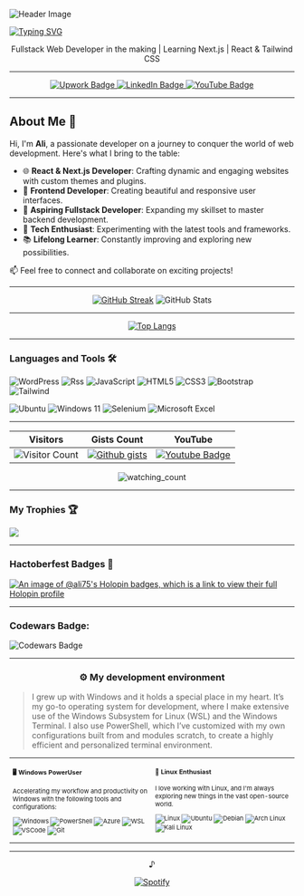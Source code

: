 ![Header Image](https://user-images.githubusercontent.com/90936436/226840038-7d4d0d3b-a59c-494f-ac44-840c36312889.svg)

[![Typing SVG](https://readme-typing-svg.demolab.com?font=Fira+Code&size=30&pause=1000&center=true&width=435&lines=Hello+Guys+!;I'm+Ali;Let's+Follow+Each+Other;Happy+Coding+)](https://git.io/typing-svg)

<div align="center">
  <p>Fullstack Web Developer in the making | Learning Next.js | React & Tailwind CSS </p>
</div>

---

<div id="header" align="center">
  <div id="badges">
    <a href="https://www.upwork.com/services/product/development-it-a-complete-responsive-wordpress-website-1674858364275707904?ref=project_share&tier=0">
      <img src="https://img.shields.io/badge/UpWork-6FDA44?style=for-the-badge&logo=Upwork&logoColor=white" alt="Upwork Badge"/>
    </a>
    <a href="https://www.linkedin.com/in/ali-akbar-khan-693776163">
      <img src="https://img.shields.io/badge/LinkedIn-blue?style=for-the-badge&logo=linkedin&logoColor=white" alt="LinkedIn Badge"/>
    </a>
    <a href="https://www.youtube.com/channel/UC6AiDug1ad_Lul2XV0c_aAg">
      <img src="https://img.shields.io/badge/YouTube-red?style=for-the-badge&logo=youtube&logoColor=white" alt="YouTube Badge"/>
    </a>
  </div>
</div>

---

## About Me 👋

Hi, I'm **Ali**, a passionate developer on a journey to conquer the world of web development. Here's what I bring to the table:

- 🌐 **React & Next.js Developer**: Crafting dynamic and engaging websites with custom themes and plugins.
- 🚀 **Frontend Developer**: Creating beautiful and responsive user interfaces.
- 🌟 **Aspiring Fullstack Developer**: Expanding my skillset to master backend development.
- 🔧 **Tech Enthusiast**: Experimenting with the latest tools and frameworks.
- 📚 **Lifelong Learner**: Constantly improving and exploring new possibilities.

📫 Feel free to connect and collaborate on exciting projects!

---

<div align="center">
  

[![GitHub Streak](https://github-readme-streak-stats-mu-jade.vercel.app?user=ali-e-n&theme=dark&hide_border=true&exclude_days=Sun%2CSat)](https://git.io/streak-stats)
![GitHub Stats](https://github-readme-stats.vercel.app/api?username=ali-e-n&show_icons=true&theme=dark&hide_border=true)



---
 [![Top Langs](https://github-readme-stats.vercel.app/api/top-langs/?username=ali-e-n&theme=dark&hide_border=true)](https://github.com/ali-e-n)  


</div>

---
### Languages and Tools 🛠️

<div>
  
![WordPress](https://img.shields.io/badge/WordPress-%23117AC9.svg?style=for-the-badge&logo=WordPress&logoColor=white)
![Rss](https://img.shields.io/badge/rss-F88900?style=for-the-badge&logo=rss&logoColor=white)
![JavaScript](https://img.shields.io/badge/java-%23ED8B00.svg?style=for-the-badge&logo=openjdk&logoColor=white)
![HTML5](https://img.shields.io/badge/html5-%23E34F26.svg?style=for-the-badge&logo=html5&logoColor=white)
![CSS3](https://img.shields.io/badge/css3-%231572B6.svg?style=for-the-badge&logo=css3&logoColor=white)
![Bootstrap](https://img.shields.io/badge/bootstrap-%238511FA.svg?style=for-the-badge&logo=bootstrap&logoColor=white)
![Tailwind](https://img.shields.io/badge/bootstrap-%238511FA.svg?style=for-the-badge&logo=tailwind&logoColor=white)

![Ubuntu](https://img.shields.io/badge/Ubuntu-E95420?style=for-the-badge&logo=ubuntu&logoColor=white)
![Windows 11](https://img.shields.io/badge/Windows%2011-%230079d5.svg?style=for-the-badge&logo=Windows%2011&logoColor=white)
![Selenium](https://img.shields.io/badge/-selenium-%43B02A?style=for-the-badge&logo=selenium&logoColor=white)
![Microsoft Excel](https://img.shields.io/badge/Microsoft_Excel-217346?style=for-the-badge&logo=microsoft-excel&logoColor=white)

</div>

---

<div align="center">

| Visitors | Gists Count | YouTube |
| -------- | ----------- | ------- |
| ![Visitor Count](https://profile-counter.glitch.me/{ali-e-n}/count.svg) | [![Github gists](https://gist-count.vercel.app/api?username=ali-e-n)](https://gist.github.com/ali-e-n) | [![Youtube Badge](https://img.shields.io/badge/YouTube-red?style=for-the-badge&logo=youtube&logoColor=white)](https://www.youtube.com/channel/UC4ZY1JKm3nuqX3XcCf9l0xQ/featured) |

<img src="https://widgetbite.com/stats/{random-guid}" alt="watching_count" />

</div>

---
### My Trophies 🏆
<img src="https://github-profile-trophy.vercel.app/?username=ali-e-n&theme=juicyfresh&no-bg=false" />

---
### Hactoberfest Badges 🎉

[![An image of @ali75's Holopin badges, which is a link to view their full Holopin profile](https://holopin.me/ali75)](https://holopin.io/@ali75)

---

### Codewars Badge:

![Codewars Badge](https://www.codewars.com/users/Alio175/badges/large)

---

### <p align="center">⚙️ My development environment </p>

> I grew up with Windows and it holds a special place in my heart. It’s my go-to operating system for development, where I make extensive use of the Windows Subsystem for Linux (WSL) and the Windows Terminal. I also use PowerShell, which I’ve customized with my own configurations built from and modules scratch, to create a highly efficient and personalized terminal environment.

<div class="table-devenvironment">
  <table style="font-size: 11px">
  <tr>
  <td valign="top" width="50%">

#### 🖥️ Windows PowerUser

Accelerating my workflow and productivity on Windows with the following tools and configurations:

![Windows](https://img.shields.io/badge/-Windows-0078D6?style=flat&logo=windows&logoColor=white)
![PowerShell](https://img.shields.io/badge/-PowerShell-5391FE?style=flat&logo=powershell&logoColor=white)
![Azure](https://img.shields.io/badge/-Azure-0078D4?style=flat&logo=microsoft-azure&logoColor=white)
![WSL](https://img.shields.io/badge/-WSL-0D1117?style=flat&logo=windows-subsystem-for-linux&logoColor=FCC624)
![VSCode](https://img.shields.io/badge/-Visual%20Studio%20Code-007ACC?style=flat&logo=visual-studio-code&logoColor=white)
![Git](https://img.shields.io/badge/-Git-F05032?style=flat&logo=git&logoColor=white)

  </td>
  <td valign="top" width="50%">

#### 🐧 Linux Enthusiast

I love working with Linux, and I'm always exploring new things in the vast open-source world.

![Linux](https://img.shields.io/badge/-Linux-000000?style=flat&logo=linux&logoColor=FCC624)
![Ubuntu](https://img.shields.io/badge/-Ubuntu-E95420?style=flat&logo=ubuntu&logoColor=white)
![Debian](https://img.shields.io/badge/-Debian-A81D33?style=flat&logo=debian&logoColor=white)
![Arch Linux](https://img.shields.io/badge/-Arch%20Linux-1793D1?style=flat&logo=arch-linux&logoColor=white)
![Kali Linux](https://img.shields.io/badge/-Kali%20Linux-557C94?style=flat&logo=kali-linux&logoColor=white)

  </td>
  </tr>
  </table>


</div>

---

<div align ="center">
     ♪ 

  [![Spotify](https://novatorem.bgstatic.vercel.app/api/spotify)](https://open.spotify.com/artist/6hyCmqlpgEhkMKKr65sFgI)

</div>
